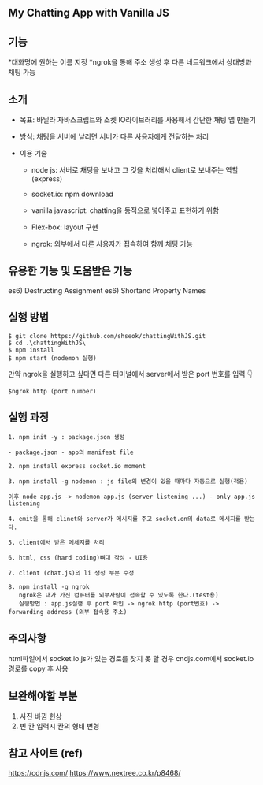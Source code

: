 ## My Chatting App with Vanilla JS

## 기능

*대화명에 원하는 이름 지정
*ngrok을 통해 주소 생성 후 다른 네트워크에서 상대방과 채팅 가능

## 소개

- 목표: 바닐라 자바스크립트와 소켓 IO라이브러리를 사용해서 간단한 채팅 앱 만들기

- 방식: 채팅을 서버에 날리면 서버가 다른 사용자에게 전달하는 처리

- 이용 기술

  - node js: 서버로 채팅을 보내고 그 것을 처리해서 client로 보내주는 역할 (express)

  - socket.io: npm download

  - vanilla javascript: chatting을 동적으로 넣어주고 표현하기 위함

  - Flex-box: layout 구현

  - ngrok: 외부에서 다른 사용자가 접속하여 함께 채팅 가능

## 유용한 기능 및 도움받은 기능

es6) Destructing Assignment
es6) Shortand Property Names

## 실행 방법

```
$ git clone https://github.com/shseok/chattingWithJS.git
$ cd .\chattingWithJS\
$ npm install
$ npm start (nodemon 실행)
```

만약 ngrok을 실행하고 싶다면 다른 터미널에서 server에서 받은 port 번호를 입력 👇

```
$ngrok http (port number)
```

## 실행 과정

```
1. npm init -y : package.json 생성

- package.json - app의 manifest file

2. npm install express socket.io moment

3. npm install -g nodemon : js file의 변경이 있을 때마다 자동으로 실행(적용)

이후 node app.js -> nodemon app.js (server listening ...) - only app.js listening

4. emit을 통해 clinet와 server가 메시지를 주고 socket.on의 data로 메시지를 받는다.

5. client에서 받은 메세지를 처리

6. html, css (hard coding)뼈대 작성 - UI용

7. client (chat.js)의 li 생성 부분 수정

8. npm install -g ngrok
   ngrok은 내가 가진 컴퓨터를 외부사람이 접속할 수 있도록 한다.(test용)
   실행방법 : app.js실행 후 port 확인 -> ngrok http (port번호) -> forwarding address (외부 접속용 주소)
```

## 주의사항

html파일에서 socket.io.js가 있는 경로를 찾지 못 할 경우 cndjs.com에서 socket.io 경로를 copy 후 사용

## 보완해야할 부분

1. 사진 바뀜 현상
2. 빈 칸 입력시 칸의 형태 변형

## 참고 사이트 (ref)

https://cdnjs.com/
https://www.nextree.co.kr/p8468/
